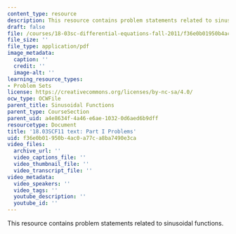 ```yaml
---
content_type: resource
description: This resource contains problem statements related to sinusoidal functions.
draft: false
file: /courses/18-03sc-differential-equations-fall-2011/f36e0b01950b4ac0a77ca8ba7490e3ca_MIT18_03SCF11_ps2_s7q.pdf
file_size: ''
file_type: application/pdf
image_metadata:
  caption: ''
  credit: ''
  image-alt: ''
learning_resource_types:
- Problem Sets
license: https://creativecommons.org/licenses/by-nc-sa/4.0/
ocw_type: OCWFile
parent_title: Sinusoidal Functions
parent_type: CourseSection
parent_uid: a4e8634f-4a46-e6ae-1032-0d6aed6b9dff
resourcetype: Document
title: '18.03SCF11 text: Part I Problems'
uid: f36e0b01-950b-4ac0-a77c-a8ba7490e3ca
video_files:
  archive_url: ''
  video_captions_file: ''
  video_thumbnail_file: ''
  video_transcript_file: ''
video_metadata:
  video_speakers: ''
  video_tags: ''
  youtube_description: ''
  youtube_id: ''
---
```

This resource contains problem statements related to sinusoidal functions.